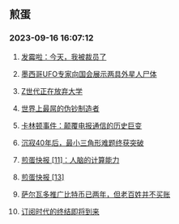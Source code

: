 ## 煎蛋 
### 2023-09-16 16:07:12

1. [发霉啦：今天，我被裁员了](http://jandan.net/p/114178)

2. [墨西哥UFO专家向国会展示两具外星人尸体](http://jandan.net/p/114204)

3. [Z世代正在放弃大学](http://jandan.net/p/114177)

4. [世界上最屌的伪钞制造者](http://jandan.net/p/114209)

5. [卡林顿事件：颠覆电报通信的历史巨变](http://jandan.net/p/114128)

6. [沉寂40年后，最小三角形难题终获突破](http://jandan.net/p/114160)

7. [煎蛋快报 [11]：人脑的计算能力](http://jandan.net/p/114183)

8. [煎蛋快报 [13]](http://jandan.net/p/114214)

9. [萨尔瓦多推广比特币已两年，但老百姓并不买账](http://jandan.net/p/114176)

10. [订阅时代的终结即将到来](http://jandan.net/p/114189)

